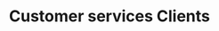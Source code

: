 ---
title: Customer services Clients
longTitle: 'Customer services, Clients'
tags:
- gccommon
relatedTerm:
- "[[Client satisfaction]]"
---